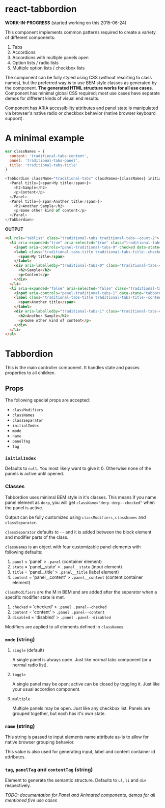 # react-tabbordion

**WORK-IN-PROGRESS** (started working on this 2015-06-24)

This component implements common patterns required to create a variety of different components:

1. Tabs
2. Accordions
3. Accordions with multiple panels open
4. Option lists / radio lists
5. Multiple option lists / checkbox lists

The component can be fully styled using CSS (without resorting to class names), but the preferred way is to use BEM style classes as generated by the component. **The generated HTML structure works for all use cases**. Component has minimal global CSS required; most use cases have separate demos for different kinds of visual end results.

Component has ARIA accessibility attributes and panel state is manipulated via browser's native radio or checkbox behavior (native browser keyboard support).

# A minimal example

```js
var classNames = {
  content: 'traditional-tabs-content',
  panel: 'traditional-tabs-panel',
  title: 'traditional-tabs-title'
}

<Tabbordion className="traditional-tabs" classNames={classNames} initialIndex={0} name="traditional-tabs">
  <Panel title={<span>My title</span>}>
    <h2>Sample</h2>
    <p>Content</p>
  </Panel>
  <Panel title={<span>Another title</span>}>
    <h2>Another Sample</h2>
    <p>Some other kind of content</p>
  </Panel>
</Tabbordion>
```

**OUTPUT**
```html
<ul role="tablist" class="traditional-tabs traditional-tabs--count-2">
  <li aria-expanded="true" aria-selected="true" class="traditional-tabs-panel traditional-tabs-panel--checked traditional-tabs-panel--content">
    <input aria-controls="panel-traditional-tabs-0" checked data-state="tabbordion" id="traditional-tabs-0" name="traditional-tabs" role="tab" value="0" type="radio" />
    <label class="traditional-tabs-title traditional-tabs-title--checked traditional-tabs-title--content" id="label-traditional-tabs-0" for="traditional-tabs-0">
      <span>My title</span>
    </label>
    <div aria-labelledby="traditional-tabs-0" class="traditional-tabs-content traditional-tabs-content--checked traditional-tabs-content--content" id="panel-traditional-tabs-0" role="tabpanel">
      <h2>Sample</h2>
      <p>Content</p>
    </div>
  </li>
  <li aria-expanded="false" aria-selected="false" class="traditional-tabs-panel traditional-tabs-panel--content">
    <input aria-controls="panel-traditional-tabs-1" data-state="tabbordion" id="traditional-tabs-1" name="traditional-tabs" role="tab" value="1" type="radio" />
    <label class="traditional-tabs-title traditional-tabs-title--content" id="label-traditional-tabs-1" for="traditional-tabs-1">
      <span>Another title</span>
    </label>
    <div aria-labelledby="traditional-tabs-1" class="traditional-tabs-content traditional-tabs-content--content" id="panel-traditional-tabs-1" role="tabpanel">
      <h2>Another Sample</h2>
      <p>Some other kind of content</p>
    </div>
  </li>
</ul>
```

# Tabbordion
This is the main controller component. It handles state and passes properties to all children.

## Props

The following special props are accepted:
- `classModifiers`
- `classNames`
- `classSeparator`
- `initialIndex`
- `mode`
- `name`
- `panelTag`
- `tag`

### `initialIndex`

Defaults to `null`. You most likely want to give it 0. Otherwise none of the panels is active until opened.

### Classes

Tabbordion uses minimal BEM style in it's classes. This means if you name panel element as `derp`, you will get `className="derp derp--checked"` when the panel is active.

Output can be fully customized using `classModifiers`, `classNames` and `classSeparator`.

`classSeparator` defaults to `--` and it is added between the block element and modifier parts of the class.

`classNames` is an object with four customizable panel elements with following defaults:
1. `panel` = 'panel' > `.panel` (container element)
2. `state` = 'panel__state' > `.panel__state` (input element)
3. `title` = 'panel__title' > `.panel__title` (label element)
4. `content` = 'panel__content' > `.panel__content` (content container element)

`classModifiers` are the M in BEM and are added after the separator when a specific modifier state is met.

1. `checked` = 'checked' > `.panel .panel--checked`
2. `content` = 'content' > `.panel .panel--content`
3. `disabled` = 'disabled' > `.panel .panel--disabled`

Modifiers are applied to all elements defined in `classNames`.

### `mode` (string)

1. `single` (default)

    A single panel is always open. Just like normal tabs component (or a normal radio list).

2. `toggle`

    A single panel may be open; active can be closed by toggling it. Just like your usual accordion component.

3. `multiple`

    Multiple panels may be open. Just like any checkbox list. Panels are grouped together, but each has it's own state.

### `name` (string)

This string is passed to input elements name attribute as-is to allow for native browser grouping behavior.

This value is also used for generating input, label and content container id attributes.

### `tag`, `panelTag` and `contentTag` (string)

Element to generate the semantic structure. Defaults to `ul`, `li` and `div` respectively.



*TODO: documentation for Panel and Animated components, demos for all mentioned five use cases*
